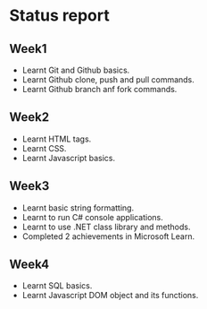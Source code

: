 # Status report
## Week1
- Learnt Git and Github basics.
- Learnt Github clone, push and pull commands.
- Learnt Github branch anf fork commands.

## Week2
- Learnt HTML tags.
- Learnt CSS.
- Learnt Javascript basics.

## Week3
- Learnt basic string formatting.
- Learnt to run C# console applications.
- Learnt to use .NET class library and methods.
- Completed 2 achievements in Microsoft Learn.

## Week4
- Learnt SQL basics.
- Learnt Javascript DOM object and its functions.
